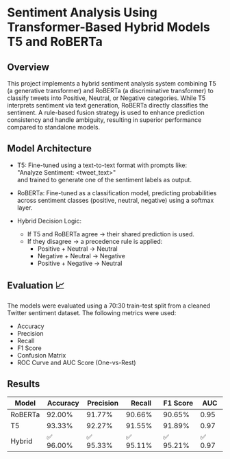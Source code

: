 # Sentiment Analysis Using Transformer-Based Hybrid Models T5 and RoBERTa

## Overview

This project implements a hybrid sentiment analysis system combining T5 (a generative transformer) and RoBERTa (a discriminative transformer) to classify tweets into Positive, Neutral, or Negative categories. While T5 interprets sentiment via text generation, RoBERTa directly classifies the sentiment. A rule-based fusion strategy is used to enhance prediction consistency and handle ambiguity, resulting in superior performance compared to standalone models.

## Model Architecture

- T5: Fine-tuned using a text-to-text format with prompts like:  
  "Analyze Sentiment: <tweet_text>"  
  and trained to generate one of the sentiment labels as output.

- RoBERTa: Fine-tuned as a classification model, predicting probabilities across sentiment classes (positive, neutral, negative) using a softmax layer.

- Hybrid Decision Logic:  
  - If T5 and RoBERTa agree → their shared prediction is used.  
  - If they disagree → a precedence rule is applied:
    - Positive + Neutral → Neutral  
    - Negative + Neutral → Negative  
    - Positive + Negative → Neutral

## Evaluation 📈

The models were evaluated using a 70:30 train-test split from a cleaned Twitter sentiment dataset. The following metrics were used:

- Accuracy  
- Precision  
- Recall  
- F1 Score  
- Confusion Matrix  
- ROC Curve and AUC Score (One-vs-Rest)

## Results

| Model      | Accuracy | Precision | Recall | F1 Score | AUC  |
|------------|----------|-----------|--------|----------|------|
| RoBERTa    | 92.00%   | 91.77%    | 90.66% | 90.65%   | 0.95 |
| T5         | 93.33%   | 92.27%    | 91.55% | 91.89%   | 0.97 |
| Hybrid     | ✅ 96.00% | ✅ 95.33% | ✅ 95.11% | ✅ 95.21% | ✅ 0.97 |

